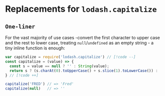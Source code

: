 # Replacements for `lodash.capitalize`

## `One-liner`

For the vast majority of use cases -convert the first character to upper case and the rest to lower case, treating `null`/`undefined` as an empty string - a tiny inline function is enough:

```js
var capitalize = require('lodash.capitalize') // [!code --]
const capitalize = (value) => {
  const s = value == null ? '' : String(value);
  return s ? (s.charAt(0).toUpperCase() + s.slice(1).toLowerCase()) : '';
} // [!code ++]

capitalize('FRED') // => 'Fred'
capitalize(null)   // => ''
```
